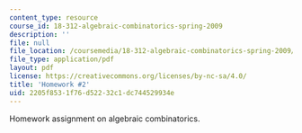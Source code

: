 ```yaml
---
content_type: resource
course_id: 18-312-algebraic-combinatorics-spring-2009
description: ''
file: null
file_location: /coursemedia/18-312-algebraic-combinatorics-spring-2009/2205f8531f76d52232c1dc744529934e_MIT18_312S09_hw02.pdf
file_type: application/pdf
layout: pdf
license: https://creativecommons.org/licenses/by-nc-sa/4.0/
title: 'Homework #2'
uid: 2205f853-1f76-d522-32c1-dc744529934e
---
```

Homework assignment on algebraic combinatorics.